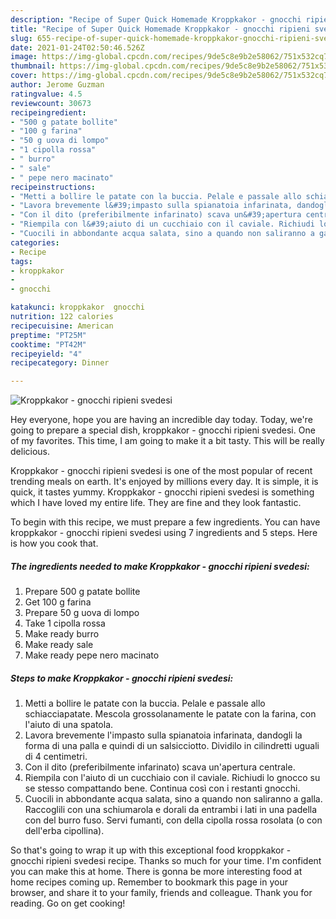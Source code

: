 ```yaml
---
description: "Recipe of Super Quick Homemade Kroppkakor - gnocchi ripieni svedesi"
title: "Recipe of Super Quick Homemade Kroppkakor - gnocchi ripieni svedesi"
slug: 655-recipe-of-super-quick-homemade-kroppkakor-gnocchi-ripieni-svedesi
date: 2021-01-24T02:50:46.526Z
image: https://img-global.cpcdn.com/recipes/9de5c8e9b2e58062/751x532cq70/kroppkakor-gnocchi-ripieni-svedesi-recipe-main-photo.jpg
thumbnail: https://img-global.cpcdn.com/recipes/9de5c8e9b2e58062/751x532cq70/kroppkakor-gnocchi-ripieni-svedesi-recipe-main-photo.jpg
cover: https://img-global.cpcdn.com/recipes/9de5c8e9b2e58062/751x532cq70/kroppkakor-gnocchi-ripieni-svedesi-recipe-main-photo.jpg
author: Jerome Guzman
ratingvalue: 4.5
reviewcount: 30673
recipeingredient:
- "500 g patate bollite"
- "100 g farina"
- "50 g uova di lompo"
- "1 cipolla rossa"
- " burro"
- " sale"
- " pepe nero macinato"
recipeinstructions:
- "Metti a bollire le patate con la buccia. Pelale e passale allo schiacciapatate. Mescola grossolanamente le patate con la farina, con l&#39;aiuto di una spatola."
- "Lavora brevemente l&#39;impasto sulla spianatoia infarinata, dandogli la forma di una palla e quindi di un salsicciotto. Dividilo in cilindretti uguali di 4 centimetri."
- "Con il dito (preferibilmente infarinato) scava un&#39;apertura centrale."
- "Riempila con l&#39;aiuto di un cucchiaio con il caviale. Richiudi lo gnocco su se stesso compattando bene. Continua così con i restanti gnocchi."
- "Cuocili in abbondante acqua salata, sino a quando non saliranno a galla. Raccoglili con una schiumarola e dorali da entrambi i lati in una padella con del burro fuso. Servi fumanti, con della cipolla rossa rosolata (o con dell&#39;erba cipollina)."
categories:
- Recipe
tags:
- kroppkakor
- 
- gnocchi

katakunci: kroppkakor  gnocchi 
nutrition: 122 calories
recipecuisine: American
preptime: "PT25M"
cooktime: "PT42M"
recipeyield: "4"
recipecategory: Dinner

---
```



![Kroppkakor - gnocchi ripieni svedesi](https://img-global.cpcdn.com/recipes/9de5c8e9b2e58062/751x532cq70/kroppkakor-gnocchi-ripieni-svedesi-recipe-main-photo.jpg)

Hey everyone, hope you are having an incredible day today. Today, we're going to prepare a special dish, kroppkakor - gnocchi ripieni svedesi. One of my favorites. This time, I am going to make it a bit tasty. This will be really delicious.



Kroppkakor - gnocchi ripieni svedesi is one of the most popular of recent trending meals on earth. It's enjoyed by millions every day. It is simple, it is quick, it tastes yummy. Kroppkakor - gnocchi ripieni svedesi is something which I have loved my entire life. They are fine and they look fantastic.


To begin with this recipe, we must prepare a few ingredients. You can have kroppkakor - gnocchi ripieni svedesi using 7 ingredients and 5 steps. Here is how you cook that.

<!--inarticleads1-->

##### The ingredients needed to make Kroppkakor - gnocchi ripieni svedesi:

1. Prepare 500 g patate bollite
1. Get 100 g farina
1. Prepare 50 g uova di lompo
1. Take 1 cipolla rossa
1. Make ready  burro
1. Make ready  sale
1. Make ready  pepe nero macinato




<!--inarticleads2-->

##### Steps to make Kroppkakor - gnocchi ripieni svedesi:

1. Metti a bollire le patate con la buccia. Pelale e passale allo schiacciapatate. Mescola grossolanamente le patate con la farina, con l&#39;aiuto di una spatola.
1. Lavora brevemente l&#39;impasto sulla spianatoia infarinata, dandogli la forma di una palla e quindi di un salsicciotto. Dividilo in cilindretti uguali di 4 centimetri.
1. Con il dito (preferibilmente infarinato) scava un&#39;apertura centrale.
1. Riempila con l&#39;aiuto di un cucchiaio con il caviale. Richiudi lo gnocco su se stesso compattando bene. Continua così con i restanti gnocchi.
1. Cuocili in abbondante acqua salata, sino a quando non saliranno a galla. Raccoglili con una schiumarola e dorali da entrambi i lati in una padella con del burro fuso. Servi fumanti, con della cipolla rossa rosolata (o con dell&#39;erba cipollina).




So that's going to wrap it up with this exceptional food kroppkakor - gnocchi ripieni svedesi recipe. Thanks so much for your time. I'm confident you can make this at home. There is gonna be more interesting food at home recipes coming up. Remember to bookmark this page in your browser, and share it to your family, friends and colleague. Thank you for reading. Go on get cooking!
